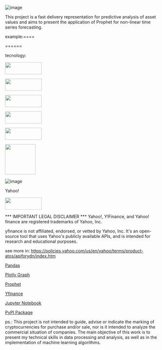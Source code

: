 ![image](https://user-images.githubusercontent.com/87772120/159756370-7d72fcc8-26f7-44dc-b7d6-9b751cca80ed.png)



This project is a fast delivery representation for predictive analysis of asset values and aims to present the application of Prophet for non-linear time series forecasting.

example:====
 



  ======



tecnology:

<p align="left">
	<img width="120" height="40"  src="https://user-images.githubusercontent.com/87772120/159754471-50912611-bc05-4dd6-8e56-5a678c22b7a3.png"
	     </p>
	

<p align="left">
	<img width="120" height="40"  src="https://user-images.githubusercontent.com/87772120/159750038-040ff478-07b8-45dc-9677-644cf9331a3e.png"
	     </p>

	
<p align="left">
	<img width="120" height="40" src="https://user-images.githubusercontent.com/87772120/159751017-a48e40fb-ccd6-49ad-8f12-5b5812c38066.png"]
	     </p> 

	
<p align="left">
	<img width="120" height="40" src="https://user-images.githubusercontent.com/87772120/159752663-21ce91b4-b582-4a35-bab5-a78a52652115.png"
	     </p>

	
<p align="left">
	<img width="120" height="40" src="https://user-images.githubusercontent.com/87772120/159754895-6005d1d0-acc0-4e88-bc20-403be6981c88.png"
	     </p>

	
	
<p align="left">
	<img width="100" height="100" src="https://user-images.githubusercontent.com/87772120/159752194-2aa266d8-14cf-4918-add1-cebf96f0d0a6.png"
	     </p>
	




![image](https://user-images.githubusercontent.com/87772120/159749243-0c1d791e-0572-4cad-ac21-af4713521c4c.png)








Yahoo!
<p align="left">
	<img width="120" height="40" src="https://user-images.githubusercontent.com/87772120/159743137-637bee94-8553-4b5c-8592-15397e6cc7ee.png"
	     </p>

*** IMPORTANT LEGAL DISCLAIMER ***
Yahoo!, Y!Finance, and Yahoo! finance are registered trademarks of Yahoo, Inc.

yfinance is not affiliated, endorsed, or vetted by Yahoo, Inc. It's an open-source tool that uses Yahoo's publicly available APIs, and is intended for research and educational purposes.

see more in: https://policies.yahoo.com/us/en/yahoo/terms/product-atos/apiforydn/index.htm
	
[Pandas](https://pandas.pydata.org/docs/)
	
[Plotly Graph](https://plotly.com/python-api-reference/generated/plotly.graph_objects.Figure.html)
	
[Prophet](https://facebook.github.io/prophet/)
	
[Yfinance](https://pypi.org/project/yfinance/)
	
[Jupyter Notebook](https://jupyter.org/)
	
[PyPI Package](https://pypi.org/)

	
ps.: This project is not intended to guide, advise or indicate the marking of cryptocurrencies for purchase and/or sale, nor is it intended to analyze the commercial situation of companies. The main objective of this work is to present my technical skills in data processing and analysis, as well as in the implementation of machine learning algorithms.
